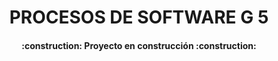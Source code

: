 <h1 align="center"> PROCESOS DE SOFTWARE G 5</h1>
<h4 align="center">
:construction: Proyecto en construcción :construction:
</h4>
